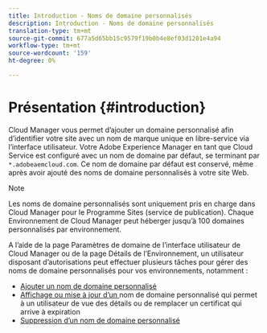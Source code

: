 ```yaml
---
title: Introduction - Noms de domaine personnalisés
description: Introduction - Noms de domaine personnalisés
translation-type: tm+mt
source-git-commit: 677a5d65bb15c9579f19b0b4e8ef03d1201e4a94
workflow-type: tm+mt
source-wordcount: '159'
ht-degree: 0%

---
```



# Présentation {#introduction}

Cloud Manager vous permet d’ajouter un domaine personnalisé afin d’identifier votre site avec un nom de marque unique en libre-service via l’interface utilisateur. Votre Adobe Experience Manager en tant que Cloud Service est configuré avec un nom de domaine par défaut, se terminant par `*.adobeaemcloud.com`. Ce nom de domaine par défaut est conservé, même après avoir ajouté des noms de domaine personnalisés à votre site Web.

>[!NOTE]
>Les noms de domaine personnalisés sont uniquement pris en charge dans Cloud Manager pour le Programme Sites (service de publication). Chaque Environnement de Cloud Manager peut héberger jusqu’à 100 domaines personnalisés par environnement.

A l’aide de la page Paramètres de domaine de l’interface utilisateur de Cloud Manager ou de la page Détails de l’Environnement, un utilisateur disposant d’autorisations peut effectuer plusieurs tâches pour gérer des noms de domaine personnalisés pour vos environnements, notamment :

* [Ajouter un nom de domaine personnalisé](/help/implementing/cloud-manager/custom-domain-names/add-custom-domain-name.md)
* [Affichage ou mise à jour d’un ](/help/implementing/cloud-manager/custom-domain-names/view-update-replace-custom-domain-name.md) nom de domaine personnalisé qui permet à un utilisateur de vue des détails ou de remplacer un certificat qui arrive à expiration
* [Suppression d’un nom de domaine personnalisé](/help/implementing/cloud-manager/custom-domain-names/delete-custom-domain-name.md)